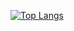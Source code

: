 [![Top Langs](https://github-readme-stats.vercel.app/api/top-langs/?username=doppelyouz)](https://github.com/doppelyouz/github-readme-stats)
